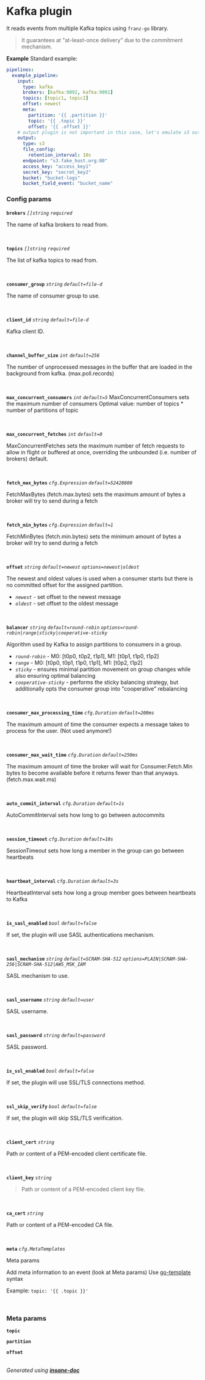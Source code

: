 # Kafka plugin
It reads events from multiple Kafka topics using `franz-go` library.
> It guarantees at "at-least-once delivery" due to the commitment mechanism.

**Example**
Standard example:
```yaml
pipelines:
  example_pipeline:
    input:
      type: kafka
      brokers: [kafka:9092, kafka:9091]
      topics: [topic1, topic2]
      offset: newest
      meta:
        partition: '{{ .partition }}'
        topic: '{{ .topic }}'
        offset: '{{ .offset }}'
    # output plugin is not important in this case, let's emulate s3 output.
    output:
      type: s3
      file_config:
        retention_interval: 10s
      endpoint: "s3.fake_host.org:80"
      access_key: "access_key1"
      secret_key: "secret_key2"
      bucket: "bucket-logs"
      bucket_field_event: "bucket_name"
```

### Config params
**`brokers`** *`[]string`* *`required`* 

The name of kafka brokers to read from.

<br>

**`topics`** *`[]string`* *`required`* 

The list of kafka topics to read from.

<br>

**`consumer_group`** *`string`* *`default=file-d`* 

The name of consumer group to use.

<br>

**`client_id`** *`string`* *`default=file-d`* 

Kafka client ID.

<br>

**`channel_buffer_size`** *`int`* *`default=256`* 

The number of unprocessed messages in the buffer that are loaded in the background from kafka. (max.poll.records)

<br>

**`max_concurrent_consumers`** *`int`* *`default=5`* 
MaxConcurrentConsumers sets the maximum number of consumers
Optimal value: number of topics * number of partitions of topic


<br>

**`max_concurrent_fetches`** *`int`* *`default=0`* 

MaxConcurrentFetches sets the maximum number of fetch requests to allow in
flight or buffered at once, overriding the unbounded (i.e. number of
brokers) default.

<br>

**`fetch_max_bytes`** *`cfg.Expression`* *`default=52428800`* 

FetchMaxBytes (fetch.max.bytes) sets the maximum amount of bytes a broker will try to send during a fetch

<br>

**`fetch_min_bytes`** *`cfg.Expression`* *`default=1`* 

FetchMinBytes (fetch.min.bytes) sets the minimum amount of bytes a broker will try to send during a fetch

<br>

**`offset`** *`string`* *`default=newest`* *`options=newest|oldest`* 

The newest and oldest values is used when a consumer starts but there is no committed offset for the assigned partition.
* *`newest`* - set offset to the newest message
* *`oldest`* - set offset to the oldest message

<br>

**`balancer`** *`string`* *`default=round-robin`* *`options=round-robin|range|sticky|cooperative-sticky`* 

Algorithm used by Kafka to assign partitions to consumers in a group.
* *`round-robin`* - M0: [t0p0, t0p2, t1p1], M1: [t0p1, t1p0, t1p2]
* *`range`* - M0: [t0p0, t0p1, t1p0, t1p1], M1: [t0p2, t1p2]
* *`sticky`* - ensures minimal partition movement on group changes while also ensuring optimal balancing
* *`cooperative-sticky`* - performs the sticky balancing strategy, but additionally opts the consumer group into "cooperative" rebalancing

<br>

**`consumer_max_processing_time`** *`cfg.Duration`* *`default=200ms`* 

The maximum amount of time the consumer expects a message takes to process for the user. (Not used anymore!)

<br>

**`consumer_max_wait_time`** *`cfg.Duration`* *`default=250ms`* 

The maximum amount of time the broker will wait for Consumer.Fetch.Min bytes to become available before it returns fewer than that anyways. (fetch.max.wait.ms)

<br>

**`auto_commit_interval`** *`cfg.Duration`* *`default=1s`* 

AutoCommitInterval sets how long to go between autocommits

<br>

**`session_timeout`** *`cfg.Duration`* *`default=10s`* 

SessionTimeout sets how long a member in the group can go between heartbeats

<br>

**`heartbeat_interval`** *`cfg.Duration`* *`default=3s`* 

HeartbeatInterval sets how long a group member goes between heartbeats to Kafka

<br>

**`is_sasl_enabled`** *`bool`* *`default=false`* 

If set, the plugin will use SASL authentications mechanism.

<br>

**`sasl_mechanism`** *`string`* *`default=SCRAM-SHA-512`* *`options=PLAIN|SCRAM-SHA-256|SCRAM-SHA-512|AWS_MSK_IAM`* 

SASL mechanism to use.

<br>

**`sasl_username`** *`string`* *`default=user`* 

SASL username.

<br>

**`sasl_password`** *`string`* *`default=password`* 

SASL password.

<br>

**`is_ssl_enabled`** *`bool`* *`default=false`* 

If set, the plugin will use SSL/TLS connections method.

<br>

**`ssl_skip_verify`** *`bool`* *`default=false`* 

If set, the plugin will skip SSL/TLS verification.

<br>

**`client_cert`** *`string`* 

Path or content of a PEM-encoded client certificate file.

<br>

**`client_key`** *`string`* 

> Path or content of a PEM-encoded client key file.

<br>

**`ca_cert`** *`string`* 

Path or content of a PEM-encoded CA file.

<br>

**`meta`** *`cfg.MetaTemplates`* 

Meta params

Add meta information to an event (look at Meta params)
Use [go-template](https://pkg.go.dev/text/template) syntax

Example: ```topic: '{{ .topic }}'```

<br>


### Meta params
**`topic`** 

**`partition`** 

**`offset`** 

<br>*Generated using [__insane-doc__](https://github.com/vitkovskii/insane-doc)*